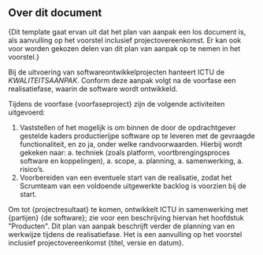 ## Over dit document

{Dit template gaat ervan uit dat het plan van aanpak een los document is, als aanvulling op het voorstel inclusief projectovereenkomst. Er kan ook voor worden gekozen delen van dit plan van aanpak op te nemen in het voorstel.}

Bij de uitvoering van softwareontwikkelprojecten hanteert ICTU de $KWALITEITSAANPAK$. Conform deze aanpak volgt na de voorfase een realisatiefase, waarin de software wordt ontwikkeld.

Tijdens de voorfase {voorfaseproject} zijn de volgende activiteiten uitgevoerd:

1. Vaststellen of het mogelijk is om binnen de door de opdrachtgever gestelde kaders productierijpe software op te leveren met de gevraagde functionaliteit, en zo ja, onder welke randvoorwaarden. Hierbij wordt gekeken naar:
    a. techniek (zoals platform, voortbrengingsproces software en koppelingen),
    a. scope,
    a. planning,
    a. samenwerking,
    a. risico’s.
1. Voorbereiden van een eventuele start van de realisatie, zodat het Scrumteam van een voldoende uitgewerkte backlog is voorzien bij de start.

Om tot {projectresultaat} te komen, ontwikkelt ICTU in samenwerking met {partijen} {de software}; zie voor een beschrijving hiervan het hoofdstuk "Producten". Dit plan van aanpak beschrijft verder de planning van en werkwijze tijdens de realisatiefase. Het is een aanvulling op het voorstel inclusief projectovereenkomst {titel, versie en datum}.
